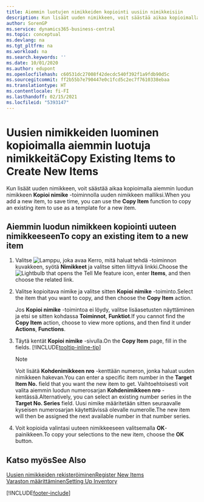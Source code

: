 ```yaml
---
title: Aiemmin luotujen nimikkeiden kopiointi uusiin nimikkeisiin
description: Kun lisäät uuden nimikkeen, voit säästää aikaa kopioimalla aiemmin luodun nimikkeen Kopioi nimike -toiminnolla uuden nimikkeen malliksi.
author: SorenGP
ms.service: dynamics365-business-central
ms.topic: conceptual
ms.devlang: na
ms.tgt_pltfrm: na
ms.workload: na
ms.search.keywords: ''
ms.date: 10/01/2020
ms.author: edupont
ms.openlocfilehash: c60531dc27008f42decdc540f392f1a9fdb90d5c
ms.sourcegitcommit: ff2b55b7e790447e0c1fcd5c2ec7f7610338ebaa
ms.translationtype: HT
ms.contentlocale: fi-FI
ms.lasthandoff: 02/15/2021
ms.locfileid: "5393147"
---
```

# <a name="copy-existing-items-to-create-new-items"></a><span data-ttu-id="eea7a-103">Uusien nimikkeiden luominen kopioimalla aiemmin luotuja nimikkeitä</span><span class="sxs-lookup"><span data-stu-id="eea7a-103">Copy Existing Items to Create New Items</span></span>

<span data-ttu-id="eea7a-104">Kun lisäät uuden nimikkeen, voit säästää aikaa kopioimalla aiemmin luodun nimikkeen **Kopioi nimike** -toiminnolla uuden nimikkeen malliksi.</span><span class="sxs-lookup"><span data-stu-id="eea7a-104">When you add a new item, to save time, you can use the **Copy Item** function to copy an existing item to use as a template for a new item.</span></span>  

## <a name="to-copy-an-existing-item-to-a-new-item"></a><span data-ttu-id="eea7a-105">Aiemmin luodun nimikkeen kopiointi uuteen nimikkeeseen</span><span class="sxs-lookup"><span data-stu-id="eea7a-105">To copy an existing item to a new item</span></span>

1. <span data-ttu-id="eea7a-106">Valitse ![Lamppu, joka avaa Kerro, mitä haluat tehdä -toiminnon](media/ui-search/search_small.png "Kerro, mitä haluat tehdä") kuvakkeen, syötä **Nimikkeet** ja valitse sitten liittyvä linkki.</span><span class="sxs-lookup"><span data-stu-id="eea7a-106">Choose the ![Lightbulb that opens the Tell Me feature](media/ui-search/search_small.png "Tell me what you want to do") icon, enter **Items**, and then choose the related link.</span></span>  
2. <span data-ttu-id="eea7a-107">Valitse kopioitava nimike ja valitse sitten **Kopioi nimike** -toiminto.</span><span class="sxs-lookup"><span data-stu-id="eea7a-107">Select the item that you want to copy, and then choose the **Copy Item** action.</span></span>  

    <span data-ttu-id="eea7a-108">Jos **Kopioi nimike** -toimintoa ei löydy, valitse lisäasetusten näyttäminen ja etsi se sitten kohdassa **Toiminnot**, **Funktiot**.</span><span class="sxs-lookup"><span data-stu-id="eea7a-108">If you cannot find the **Copy Item** action, choose to view more options, and then find it under **Actions**, **Functions**.</span></span>  

3. <span data-ttu-id="eea7a-109">Täytä kentät **Kopioi nimike** -sivulla.</span><span class="sxs-lookup"><span data-stu-id="eea7a-109">On the **Copy Item** page, fill in the fields.</span></span> [!INCLUDE[tooltip-inline-tip](includes/tooltip-inline-tip_md.md)]

    > [!NOTE]  
    > <span data-ttu-id="eea7a-110">Voit lisätä **Kohdenimikkeen nro** -kenttään numeron, jonka haluat uuden nimikkeen hakevan.</span><span class="sxs-lookup"><span data-stu-id="eea7a-110">You can enter a specific item number in the **Target Item No.** field that you want the new item to get.</span></span> <span data-ttu-id="eea7a-111">Vaihtoehtoisesti voit valita aiemmin luodun numerosarjan **Kohdenimikkeen nro** -kentässä.</span><span class="sxs-lookup"><span data-stu-id="eea7a-111">Alternatively, you can select an existing number series in the **Target No. Series** field.</span></span> <span data-ttu-id="eea7a-112">Uusi nimike määritetään sitten seuraavalle kyseisen numerosarjan käytettävissä olevalle numerolle.</span><span class="sxs-lookup"><span data-stu-id="eea7a-112">The new item will then be assigned the next available number in that number series.</span></span>  

4. <span data-ttu-id="eea7a-113">Voit kopioida valintasi uuteen nimikkeeseen valitsemalla **OK**-painikkeen.</span><span class="sxs-lookup"><span data-stu-id="eea7a-113">To copy your selections to the new item, choose the **OK** button.</span></span>  

## <a name="see-also"></a><span data-ttu-id="eea7a-114">Katso myös</span><span class="sxs-lookup"><span data-stu-id="eea7a-114">See Also</span></span>

[<span data-ttu-id="eea7a-115">Uusien nimikkeiden rekisteröiminen</span><span class="sxs-lookup"><span data-stu-id="eea7a-115">Register New Items</span></span>](inventory-how-register-new-items.md)  
[<span data-ttu-id="eea7a-116">Varaston määrittäminen</span><span class="sxs-lookup"><span data-stu-id="eea7a-116">Setting Up Inventory</span></span>](inventory-setup-inventory.md)  


[!INCLUDE[footer-include](includes/footer-banner.md)]